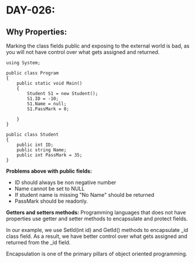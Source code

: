# DAY-026:

## Why Properties:

Marking the class fields public and exposing to the external world is bad, as you will not have control over what gets assigned and returned.

```
using System;

public class Program
{
    public static void Main()
    {
        Student S1 = new Student();
        S1.ID = -10;
        S1.Name = null;
        S1.PassMark = 0;

    }
}

public class Student
{
    public int ID;
    public string Name; 
    public int PassMark = 35;
}
```

**Problems above with public fields:**
- ID should always be non negative number
- Name cannot be set to NULL
- If student name is missing "No Name" should be returned
- PassMark should be readonly.

**Getters and setters methods:**
Programming languages that does not have properties use getter and setter methods to encapsulate and protect fields.

In our example, we use SetId(int id) and GetId() methods to encapsulate _id class field. As a result, we have better control over what gets assigned and returned from the _id field.

Encapsulation is one of the primary pillars of object oriented programming.